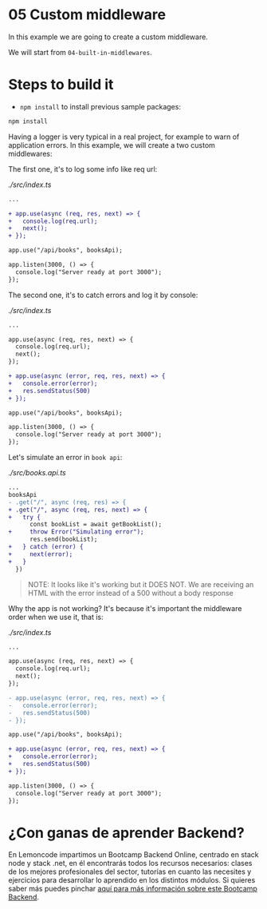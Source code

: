 # 05 Custom middleware

In this example we are going to create a custom middleware.

We will start from `04-built-in-middlewares`.

# Steps to build it

- `npm install` to install previous sample packages:

```bash
npm install

```

Having a logger is very typical in a real project, for example to warn of application errors. In this example, we will create a two custom middlewares:

The first one, it's to log some info like req url:

_./src/index.ts_

```diff
...

+ app.use(async (req, res, next) => {
+   console.log(req.url);
+   next();
+ });

app.use("/api/books", booksApi);

app.listen(3000, () => {
  console.log("Server ready at port 3000");
});

```

The second one, it's to catch errors and log it by console:

_./src/index.ts_

```diff
...

app.use(async (req, res, next) => {
  console.log(req.url);
  next();
});

+ app.use(async (error, req, res, next) => {
+   console.error(error);
+   res.sendStatus(500)
+ });

app.use("/api/books", booksApi);

app.listen(3000, () => {
  console.log("Server ready at port 3000");
});

```

Let's simulate an error in `book api`:

_./src/books.api.ts_

```diff
...
booksApi
- .get("/", async (req, res) => {
+ .get("/", async (req, res, next) => {
+   try {
      const bookList = await getBookList();
+     throw Error("Simulating error");
      res.send(bookList);
+   } catch (error) {
+     next(error);
+   }
  })
```

> NOTE: It looks like it's working but it DOES NOT. We are receiving an HTML with the error instead of a 500 without a body response

Why the app is not working? It's because it's important the middleware order when we use it, that is:

_./src/index.ts_

```diff
...

app.use(async (req, res, next) => {
  console.log(req.url);
  next();
});

- app.use(async (error, req, res, next) => {
-   console.error(error);
-   res.sendStatus(500)
- });

app.use("/api/books", booksApi);

+ app.use(async (error, req, res, next) => {
+   console.error(error);
+   res.sendStatus(500)
+ });

app.listen(3000, () => {
  console.log("Server ready at port 3000");
});

```

# ¿Con ganas de aprender Backend?

En Lemoncode impartimos un Bootcamp Backend Online, centrado en stack node y stack .net, en él encontrarás todos los recursos necesarios: clases de los mejores profesionales del sector, tutorías en cuanto las necesites y ejercicios para desarrollar lo aprendido en los distintos módulos. Si quieres saber más puedes pinchar [aquí para más información sobre este Bootcamp Backend](https://lemoncode.net/bootcamp-backend#bootcamp-backend/banner).
